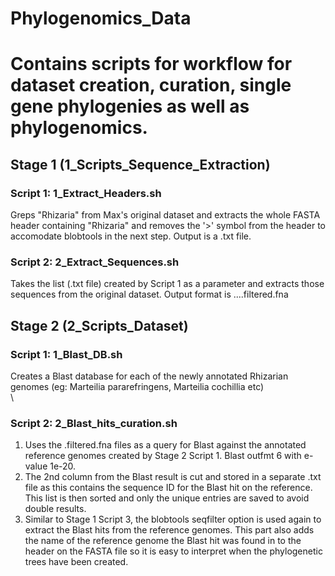 # Phylogenomics_Data
# Contains scripts for workflow for dataset creation, curation, single gene phylogenies as well as phylogenomics.

## Stage 1 (1_Scripts_Sequence_Extraction)
### Script 1: 1_Extract_Headers.sh
Greps "Rhizaria" from Max's original dataset and extracts the whole FASTA header containing "Rhizaria" and removes the '>' symbol from the header to accomodate blobtools in the next step. Output is a .txt file.

### Script 2: 2_Extract_Sequences.sh
Takes the list (.txt file) created by Script 1 as a parameter and extracts those sequences from the original dataset.
Output format is ....filtered.fna

## Stage 2 (2_Scripts_Dataset)
### Script 1: 1_Blast_DB.sh
Creates a Blast database for each of the newly annotated Rhizarian genomes (eg: Marteilia pararefringens, Marteilia cochillia etc)\
\
### Script 2: 2_Blast_hits_curation.sh
1. Uses the .filtered.fna files as a query for Blast against the annotated reference genomes created by Stage 2 Script 1. Blast outfmt 6 with e-value 1e-20. 
2. The 2nd column from the Blast result is cut and stored in a separate .txt file as this contains the sequence ID for the Blast hit on the reference. This list is then sorted and only the unique entries are saved to avoid double results.
3. Similar to Stage 1 Script 3, the blobtools seqfilter option is used again to extract the Blast hits from the reference genomes. This part also adds the name of the reference genome the Blast hit was found in to the header on the FASTA file so it is easy to interpret when the phylogenetic trees have been created.
